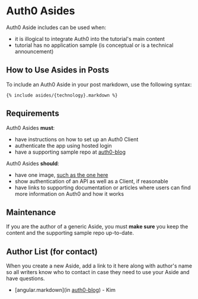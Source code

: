 # Auth0 Asides

Auth0 Aside includes can be used when:

* it is illogical to integrate Auth0 into the tutorial's main content
* tutorial has no application sample (is conceptual or is a technical announcement)

## How to Use Asides in Posts

To include an Auth0 Aside in your post markdown, use the following syntax:

```
{% include asides/{technology}.markdown %}
```

## Requirements

Auth0 Asides **must**:

* have instructions on how to set up an Auth0 Client
* authenticate the app using hosted login
* have a supporting sample repo at [auth0-blog](https://github.com/auth0-blog)

Auth0 Asides **should**: 

* have one image, [such as the one here](https://cdn2.auth0.com/blog/angular-aside/angular-aside-login.jpg)
* show authentication of an API as well as a Client, if reasonable
* have links to supporting documentation or articles where users can find more information on Auth0 and how it works

## Maintenance

If you are the author of a generic Aside, you must **make sure** you keep the content and the supporting sample repo up-to-date.

## Author List (for contact)

When you create a new Aside, add a link to it here along with author's name so all writers know who to contact in case they need to use your Aside and have questions.

* [angular.markdown](in [auth0-blog](https://github.com/auth0-blog)) - Kim